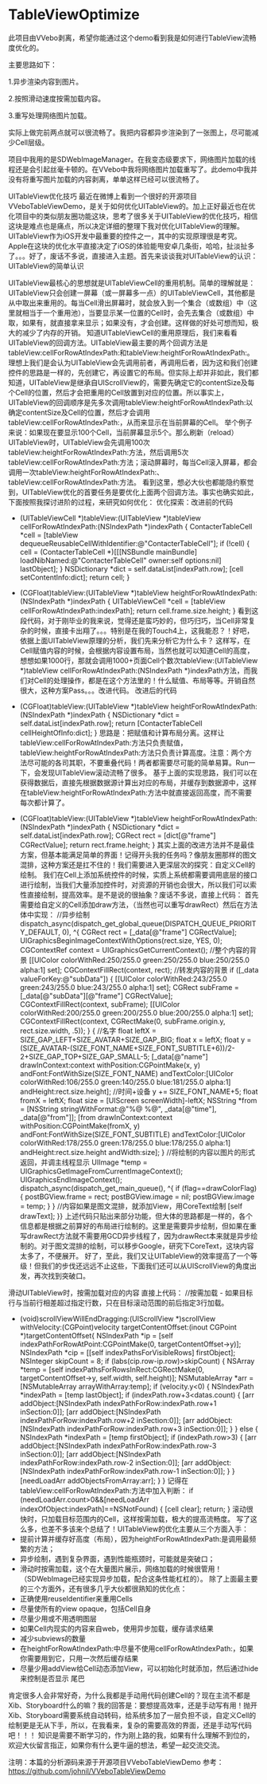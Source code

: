 # TableViewOptimize
此项目由VVebo剥离，希望你能通过这个demo看到我是如何进行TableView流畅度优化的。

主要思路如下：

1.异步渲染内容到图片。

2.按照滑动速度按需加载内容。

3.重写处理网络图片加载。

实际上做完前两点就可以很流畅了。我把内容都异步渲染到了一张图上，尽可能减少Cell层级。

项目中我用的是SDWebImageManager。在我变态级要求下，网络图片加载的线程还是会引起丝毫卡顿的。在VVebo中我将网络图片加载重写了。此demo中我并没有将重写图片加载的内容剥离，单单这样已经可以很流畅了。


UITableView优化技巧
最近在微博上看到一个很好的开源项目VVeboTableViewDemo，是关于如何优化UITableView的。加上正好最近也在优化项目中的类似朋友圈功能这块，思考了很多关于UITableView的优化技巧，相信这块是难点也是痛点，所以决定详细的整理下我对优化UITableView的理解。
UITableView作为iOS开发中最重要的控件之一，其中的实现原理很是考究。Apple在这块的优化水平直接决定了iOS的体验能甩安卓几条街，哈哈，扯淡扯多了。。。好了，废话不多说，直接进入主题。首先来谈谈我对UITableView的认识：
UITableView的简单认识

UITableView最核心的思想就是UITableViewCell的重用机制。简单的理解就是：UITableView只会创建一屏幕（或一屏幕多一点）的UITableViewCell，其他都是从中取出来重用的。每当Cell滑出屏幕时，就会放入到一个集合（或数组）中（这里就相当于一个重用池），当要显示某一位置的Cell时，会先去集合（或数组）中取，如果有，就直接拿来显示；如果没有，才会创建。这样做的好处可想而知，极大的减少了内存的开销。
知道UITableViewCell的重用原理后，我们来看看UITableView的回调方法。UITableView最主要的两个回调方法是tableView:cellForRowAtIndexPath:和tableView:heightForRowAtIndexPath:。理想上我们是会认为UITableView会先调用前者，再调用后者，因为这和我们创建控件的思路是一样的，先创建它，再设置它的布局。但实际上却并非如此，我们都知道，UITableView是继承自UIScrollView的，需要先确定它的contentSize及每个Cell的位置，然后才会把重用的Cell放置到对应的位置。所以事实上，UITableView的回调顺序是先多次调用tableView:heightForRowAtIndexPath:以确定contentSize及Cell的位置，然后才会调用tableView:cellForRowAtIndexPath:，从而来显示在当前屏幕的Cell。
举个例子来说：如果现在要显示100个Cell，当前屏幕显示5个。那么刷新（reload）UITableView时，UITableView会先调用100次tableView:heightForRowAtIndexPath:方法，然后调用5次tableView:cellForRowAtIndexPath:方法；滚动屏幕时，每当Cell滚入屏幕，都会调用一次tableView:heightForRowAtIndexPath:、tableView:cellForRowAtIndexPath:方法。
看到这里，想必大伙也都能隐约察觉到，UITableView优化的首要任务是要优化上面两个回调方法。事实也确实如此，下面按照我探讨进阶的过程，来研究如何优化：
优化探索：改进前的代码

- (UITableViewCell *)tableView:(UITableView *)tableView cellForRowAtIndexPath:(NSIndexPath *)indexPath {
ContacterTableCell *cell = [tableView dequeueReusableCellWithIdentifier:@"ContacterTableCell"];
if (!cell) {
cell = (ContacterTableCell *)[[[NSBundle mainBundle] loadNibNamed:@"ContacterTableCell" owner:self options:nil] lastObject];
}
NSDictionary *dict = self.dataList[indexPath.row];
[cell setContentInfo:dict];
return cell;
}
- (CGFloat)tableView:(UITableView *)tableView heightForRowAtIndexPath:(NSIndexPath *)indexPath {
UITableViewCell *cell = [tableView cellForRowAtIndexPath:indexPath];
return cell.frame.size.height;
}
看到这段代码，对于刚毕业的我来说，觉得还是蛮巧妙的，但巧归巧，当Cell非常复杂的时候，直接卡出翔了。。。特别是在我的Touch4上，这我能忍？！好吧，依据上面UITableView原理的分析，我们先来分析它为什么卡？
这样写，在Cell赋值内容的时候，会根据内容设置布局，当然也就可以知道Cell的高度，想想如果1000行，那就会调用1000+页面Cell个数次tableView:(UITableView *)tableView cellForRowAtIndexPath:(NSIndexPath *)indexPath方法，而我们对Cell的处理操作，都是在这个方法里的！什么赋值、布局等等。开销自然很大，这种方案Pass。。。改进代码。
改进后的代码

- (CGFloat)tableView:(UITableView *)tableView heightForRowAtIndexPath:(NSIndexPath *)indexPath {
NSDictionary *dict = self.dataList[indexPath.row];
return [ContacterTableCell cellHeightOfInfo:dict];
}
思路是：把赋值和计算布局分离。这样让tableView:cellForRowAtIndexPath:方法只负责赋值，tableView:heightForRowAtIndexPath:方法只负责计算高度。注意：两个方法尽可能的各司其职，不要重叠代码！两者都需要尽可能的简单易算。Run一下，会发现UITableView滚动流畅了很多。
基于上面的实现思路，我们可以在获得数据后，直接先根据数据源计算出对应的布局，并缓存到数据源中，这样在tableView:heightForRowAtIndexPath:方法中就直接返回高度，而不需要每次都计算了。
- (CGFloat)tableView:(UITableView *)tableView heightForRowAtIndexPath:(NSIndexPath *)indexPath {
NSDictionary *dict = self.dataList[indexPath.row];
CGRect rect = [dict[@"frame"] CGRectValue];
return rect.frame.height;
}
其实上面的改进方法并不是最佳方案，但基本能满足简单的界面！记得开头我的任务吗？像朋友圈那样的图文混排，这种方案还是扛不住的！我们需要进入更深层次的探究：自定义Cell的绘制。
我们在Cell上添加系统控件的时候，实质上系统都需要调用底层的接口进行绘制，当我们大量添加控件时，对资源的开销也会很大，所以我们可以索性直接绘制，提高效率。是不是说的很抽象？废话不多说，直接上代码：
首先需要给自定义的Cell添加draw方法，（当然也可以重写drawRect）然后在方法体中实现：
//异步绘制
dispatch_async(dispatch_get_global_queue(DISPATCH_QUEUE_PRIORITY_DEFAULT, 0), ^{
CGRect rect = [_data[@"frame"] CGRectValue];
UIGraphicsBeginImageContextWithOptions(rect.size, YES, 0);
CGContextRef context = UIGraphicsGetCurrentContext();
//整个内容的背景
[[UIColor colorWithRed:250/255.0 green:250/255.0 blue:250/255.0 alpha:1] set];
CGContextFillRect(context, rect);
//转发内容的背景
if ([_data valueForKey:@"subData"]) {
[[UIColor colorWithRed:243/255.0 green:243/255.0 blue:243/255.0 alpha:1] set];
CGRect subFrame = [_data[@"subData"][@"frame"] CGRectValue];
CGContextFillRect(context, subFrame);
[[UIColor colorWithRed:200/255.0 green:200/255.0 blue:200/255.0 alpha:1] set];
CGContextFillRect(context, CGRectMake(0, subFrame.origin.y, rect.size.width, .5));
}
{
//名字
float leftX = SIZE_GAP_LEFT+SIZE_AVATAR+SIZE_GAP_BIG;
float x = leftX;
float y = (SIZE_AVATAR-(SIZE_FONT_NAME+SIZE_FONT_SUBTITLE+6))/2-2+SIZE_GAP_TOP+SIZE_GAP_SMALL-5;
[_data[@"name"] drawInContext:context withPosition:CGPointMake(x, y) andFont:FontWithSize(SIZE_FONT_NAME)
andTextColor:[UIColor colorWithRed:106/255.0 green:140/255.0 blue:181/255.0 alpha:1]
andHeight:rect.size.height];
//时间+设备
y += SIZE_FONT_NAME+5;
float fromX = leftX;
float size = [UIScreen screenWidth]-leftX;
NSString *from = [NSString stringWithFormat:@"%@  %@", _data[@"time"], _data[@"from"]];
[from drawInContext:context withPosition:CGPointMake(fromX, y) andFont:FontWithSize(SIZE_FONT_SUBTITLE)
andTextColor:[UIColor colorWithRed:178/255.0 green:178/255.0 blue:178/255.0 alpha:1]
andHeight:rect.size.height andWidth:size];
}
//将绘制的内容以图片的形式返回，并调主线程显示
UIImage *temp = UIGraphicsGetImageFromCurrentImageContext();
UIGraphicsEndImageContext();
dispatch_async(dispatch_get_main_queue(), ^{
if (flag==drawColorFlag) {
postBGView.frame = rect;
postBGView.image = nil;
postBGView.image = temp;
}
}
//内容如果是图文混排，就添加View，用CoreText绘制
[self drawText];
}}
上述代码只贴出来部分功能，但大体的思路都是一样的，各个信息都是根据之前算好的布局进行绘制的。这里是需要异步绘制，但如果在重写drawRect方法就不需要用GCD异步线程了，因为drawRect本来就是异步绘制的。对于图文混排的绘制，可以移步Google，研究下CoreText，这块内容太多了，不便展开。
好了，至此，我们又让UITableView的效率提高了一个等级！但我们的步伐还远远不止这些，下面我们还可以从UIScrollView的角度出发，再次找到突破口。

滑动UITableView时，按需加载对应的内容
直接上代码：
//按需加载 - 如果目标行与当前行相差超过指定行数，只在目标滚动范围的前后指定3行加载。
- (void)scrollViewWillEndDragging:(UIScrollView *)scrollView withVelocity:(CGPoint)velocity targetContentOffset:(inout CGPoint *)targetContentOffset{
NSIndexPath *ip = [self indexPathForRowAtPoint:CGPointMake(0, targetContentOffset->y)];
NSIndexPath *cip = [[self indexPathsForVisibleRows] firstObject];
NSInteger skipCount = 8;
if (labs(cip.row-ip.row)>skipCount) {
NSArray *temp = [self indexPathsForRowsInRect:CGRectMake(0, targetContentOffset->y, self.width, self.height)];
NSMutableArray *arr = [NSMutableArray arrayWithArray:temp];
if (velocity.y<0) {
NSIndexPath *indexPath = [temp lastObject];
if (indexPath.row+3<datas.count) {
[arr addObject:[NSIndexPath indexPathForRow:indexPath.row+1 inSection:0]];
[arr addObject:[NSIndexPath indexPathForRow:indexPath.row+2 inSection:0]];
[arr addObject:[NSIndexPath indexPathForRow:indexPath.row+3 inSection:0]];
}
} else {
NSIndexPath *indexPath = [temp firstObject];
if (indexPath.row>3) {
[arr addObject:[NSIndexPath indexPathForRow:indexPath.row-3 inSection:0]];
[arr addObject:[NSIndexPath indexPathForRow:indexPath.row-2 inSection:0]];
[arr addObject:[NSIndexPath indexPathForRow:indexPath.row-1 inSection:0]];
}
}
[needLoadArr addObjectsFromArray:arr];
}
}
记得在tableView:cellForRowAtIndexPath:方法中加入判断：
if (needLoadArr.count>0&&[needLoadArr indexOfObject:indexPath]==NSNotFound) {
[cell clear];
return;
}
滚动很快时，只加载目标范围内的Cell，这样按需加载，极大的提高流畅度。
写了这么多，也差不多该来个总结了！UITableView的优化主要从三个方面入手：
- 提前计算并缓存好高度（布局），因为heightForRowAtIndexPath:是调用最频繁的方法；
- 异步绘制，遇到复杂界面，遇到性能瓶颈时，可能就是突破口；
- 滑动时按需加载，这个在大量图片展示，网络加载的时候很管用！（SDWebImage已经实现异步加载，配合这条性能杠杠的）。
除了上面最主要的三个方面外，还有很多几乎大伙都很熟知的优化点：
- 正确使用reuseIdentifier来重用Cells
- 尽量使所有的view opaque，包括Cell自身
- 尽量少用或不用透明图层
- 如果Cell内现实的内容来自web，使用异步加载，缓存请求结果
- 减少subviews的数量
- 在heightForRowAtIndexPath:中尽量不使用cellForRowAtIndexPath:，如果你需要用到它，只用一次然后缓存结果
- 尽量少用addView给Cell动态添加View，可以初始化时就添加，然后通过hide来控制是否显示
尾巴

肯定很多人会非常好奇，为什么我都是手动用代码创建Cell的？现在主流不都是Xib、Storyboard什么的嘛？我的回答是：要想提高效率，还是手动写有用！抛开Xib、Storyboard需要系统自动转码，给系统多加了一层负担不谈，自定义Cell的绘制更是无从下手，所以，在我看来，复杂的需要高效的界面，还是手动写代码吧！！！
知识是需要不断学习的，作为刚上路的我，如果有什么理解不到位的，欢迎大伙留言指正，如果你有什么更牛逼的想法，希望一起交流交流。

注明：本篇的分析源码来源于开源项目VVeboTableViewDemo
参考：https://github.com/johnil/VVeboTableViewDemo
